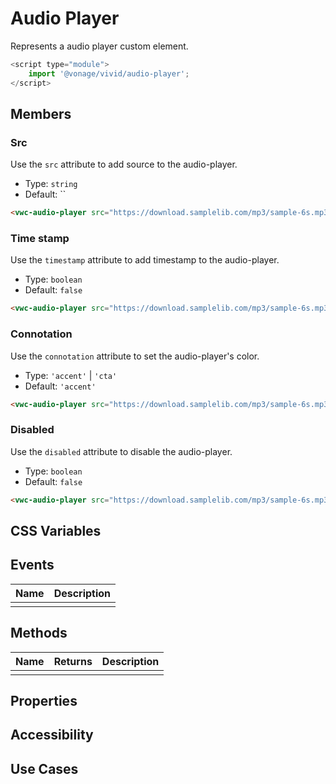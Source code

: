# Audio Player

Represents a audio player custom element.

```js
<script type="module">
    import '@vonage/vivid/audio-player';
</script>
```

## Members

### Src

Use the `src` attribute to add source to the audio-player.

- Type: `string`
- Default: ``

```html preview
<vwc-audio-player src="https://download.samplelib.com/mp3/sample-6s.mp3"></vwc-audio-player>
```


### Time stamp

Use the `timestamp` attribute to add timestamp to the audio-player.

- Type: `boolean`
- Default: `false`

```html preview
<vwc-audio-player src="https://download.samplelib.com/mp3/sample-6s.mp3" timestamp></vwc-audio-player>
```


### Connotation

Use the `connotation` attribute to set the audio-player's color.

- Type: `'accent'` | `'cta'`
- Default: `'accent'`

```html preview
<vwc-audio-player src="https://download.samplelib.com/mp3/sample-6s.mp3" type="audio/mpeg" connotation="cta"></vwc-audio-player>
```

### Disabled

Use the `disabled` attribute to disable the audio-player.

- Type: `boolean`
- Default: `false`

```html preview
<vwc-audio-player src="https://download.samplelib.com/mp3/sample-6s.mp3" disabled></vwc-audio-player>
```


## CSS Variables

## Events

<div class="table-wrapper">

| Name | Description |
| ---- | ----------- |
|      |             |

</div>

## Methods

<div class="table-wrapper">

| Name | Returns | Description |
| ---- | ------- | ----------- |
|      |         |             |

</div>

## Properties

## Accessibility

## Use Cases
